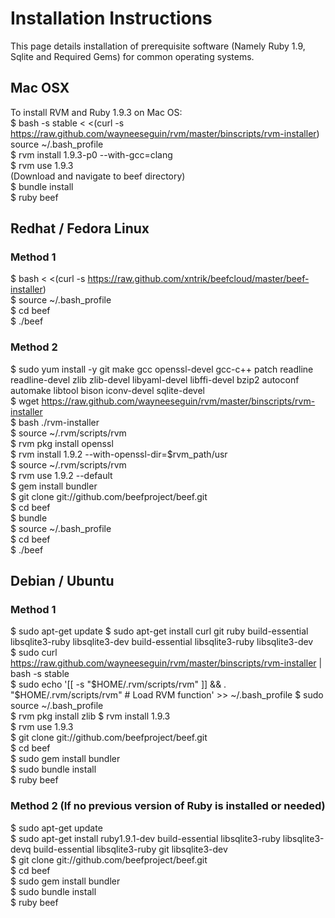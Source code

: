 # Installation Instructions

This page details installation of prerequisite software (Namely Ruby 1.9, Sqlite and Required Gems) for common operating systems.

## Mac OSX

To install RVM and Ruby 1.9.3 on Mac OS: <br> 
$ bash -s stable < <(curl -s https://raw.github.com/wayneeseguin/rvm/master/binscripts/rvm-installer) source ~/.bash_profile<br> 
$ rvm install 1.9.3-p0 --with-gcc=clang<br> 
$ rvm use 1.9.3<br> 
(Download and navigate to beef directory)<br> 
$ bundle install<br> 
$ ruby beef 

## Redhat / Fedora Linux

### Method 1
$ bash < <(curl -s https://raw.github.com/xntrik/beefcloud/master/beef-installer)<br> 
$ source ~/.bash_profile<br> 
$ cd beef<br> 
$ ./beef<br> 

### Method 2

$ sudo yum install -y git make gcc openssl-devel gcc-c++ patch readline readline-devel zlib zlib-devel libyaml-devel libffi-devel bzip2 autoconf automake libtool bison iconv-devel sqlite-devel<br> 
$ wget https://raw.github.com/wayneeseguin/rvm/master/binscripts/rvm-installer<br> 
$ bash ./rvm-installer<br> 
$ source ~/.rvm/scripts/rvm<br> 
$ rvm pkg install openssl<br> 
$ rvm install 1.9.2 --with-openssl-dir=$rvm_path/usr<br> 
$ source ~/.rvm/scripts/rvm<br> 
$ rvm use 1.9.2 --default<br> 
$ gem install bundler<br> 
$ git clone git://github.com/beefproject/beef.git<br> 
$ cd beef<br> 
$ bundle<br> 
$ source ~/.bash_profile<br> 
$ cd beef<br> 
$ ./beef<br> 


## Debian / Ubuntu

### Method 1 

$ sudo apt-get update
$ sudo apt-get install curl git ruby build-essential libsqlite3-ruby libsqlite3-dev build-essential libsqlite3-ruby libsqlite3-dev<br> 
$ sudo curl https://raw.github.com/wayneeseguin/rvm/master/binscripts/rvm-installer | bash -s stable<br> 
$ sudo echo '[[ -s "$HOME/.rvm/scripts/rvm" ]] && . "$HOME/.rvm/scripts/rvm" # Load RVM function' >> ~/.bash_profile
$ sudo source ~/.bash_profile<br> 
$ rvm pkg install zlib
$ rvm install 1.9.3 <br> 
$ rvm use 1.9.3<br> 
$ git clone git://github.com/beefproject/beef.git<br> 
$ cd beef<br> 
$ sudo gem install bundler<br> 
$ sudo bundle install<br> 
$ ruby beef<br>

### Method 2 (If no previous version of Ruby is installed or needed)

$ sudo apt-get update<br> 
$ sudo apt-get install ruby1.9.1-dev build-essential libsqlite3-ruby libsqlite3-devq build-essential libsqlite3-ruby git libsqlite3-dev  <br> 
$ git clone git://github.com/beefproject/beef.git<br> 
$ cd beef<br> 
$ sudo gem install bundler<br> 
$ sudo bundle install<br> 
$ ruby beef<br> 




      